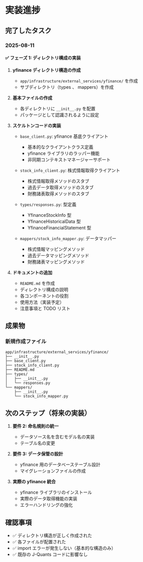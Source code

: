 # 実装進捗

## 完了したタスク

### 2025-08-11

#### ✅ フェーズ 1: ディレクトリ構成の実装

1. **yfinance ディレクトリ構造の作成**
   - `app/infrastructure/external_services/yfinance/` を作成
   - サブディレクトリ（types 、 mappers）を作成

2. **基本ファイルの作成**
   - 各ディレクトリに `__init__.py` を配置
   - パッケージとして認識されるように設定

3. **スケルトンコードの実装**
   - `base_client.py`: yfinance 基底クライアント
     - 基本的なクライアントクラス定義
     - yfinance ライブラリのラッパー機能
     - 非同期コンテキストマネージャーサポート
   
   - `stock_info_client.py`: 株式情報取得クライアント
     - 株式情報取得メソッドのスタブ
     - 過去データ取得メソッドのスタブ
     - 財務諸表取得メソッドのスタブ
   
   - `types/responses.py`: 型定義
     - YfinanceStockInfo 型
     - YfinanceHistoricalData 型
     - YfinanceFinancialStatement 型
   
   - `mappers/stock_info_mapper.py`: データマッパー
     - 株式情報マッピングメソッド
     - 過去データマッピングメソッド
     - 財務諸表マッピングメソッド

4. **ドキュメントの追加**
   - `README.md` を作成
   - ディレクトリ構成の説明
   - 各コンポーネントの役割
   - 使用方法（実装予定）
   - 注意事項と TODO リスト

## 成果物

### 新規作成ファイル
```
app/infrastructure/external_services/yfinance/
├── __init__.py
├── base_client.py
├── stock_info_client.py
├── README.md
├── types/
│   ├── __init__.py
│   └── responses.py
└── mappers/
    ├── __init__.py
    └── stock_info_mapper.py
```

## 次のステップ（将来の実装）

1. **要件 2: 命名規則の統一**
   - データソース名を含むモデル名の実装
   - テーブル名の変更

2. **要件 3: データ保管の設計**
   - yfinance 用のデータベーステーブル設計
   - マイグレーションファイルの作成

3. **実際の yfinance 統合**
   - yfinance ライブラリのインストール
   - 実際のデータ取得機能の実装
   - エラーハンドリングの強化

## 確認事項

- ✅ ディレクトリ構造が正しく作成された
- ✅ 各ファイルが配置された
- ✅ import エラーが発生しない（基本的な構造のみ）
- ✅ 既存の J-Quants コードに影響なし